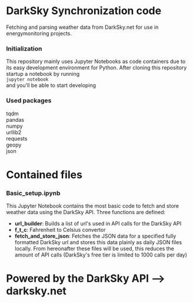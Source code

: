# DarkSky Synchronization code
Fetching and parsing weather data from DarkSky.net for use in energymonitoring projects. 

### Initialization
This repository mainly uses Jupyter Notebooks as code containers due to its easy development environment for Python. After cloning this repository startup a notebook by running  
```jupyter notebook```  
and you'll be able to start developing

### Used packages
tqdm  
pandas  
numpy  
urllib2  
requests  
geopy  
json  

# Contained files
### Basic_setup.ipynb
This Jupyter Notebook contains the most basic code to fetch and store weather data using the DarkSky API. Three functions are defined:

  * __url_builder__: Builds a list of url's used in API calls for the DarkSky API  
  * __f_t_c__: Fahrenheit to Celsius convertor  
  * __fetch_and_store_json__: Fetches the JSON data for a specified fully formatted DarkSky url and stores this data plainly as daily JSON files locally. From hereonafter these files will be used, this reduces the amount of API calls (DarkSky's free tier is limited to 1000 calls per day)  



# Powered by the DarkSky API --> darksky.net